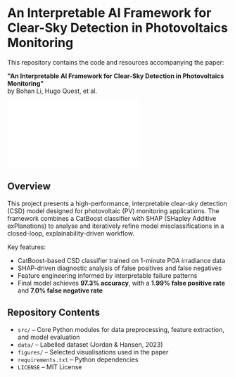 # An Interpretable AI Framework for Clear-Sky Detection in Photovoltaics Monitoring

This repository contains the code and resources accompanying the paper:

**"An Interpretable AI Framework for Clear-Sky Detection in Photovoltaics Monitoring"**  
by Bohan Li, Hugo Quest, et al.

![Framework Overview](figures/CSD_Framework.pdf)

## Overview

This project presents a high-performance, interpretable clear-sky detection (CSD) model designed for photovoltaic (PV) monitoring applications. The framework combines a CatBoost classifier with SHAP (SHapley Additive exPlanations) to analyse and iteratively refine model misclassifications in a closed-loop, explainability-driven workflow.

Key features:
- CatBoost-based CSD classifier trained on 1-minute POA irradiance data
- SHAP-driven diagnostic analysis of false positives and false negatives
- Feature engineering informed by interpretable failure patterns
- Final model achieves **97.3% accuracy**, with a **1.99% false positive rate** and **7.0% false negative rate**

## Repository Contents

- `src/` – Core Python modules for data preprocessing, feature extraction, and model evaluation
- `data/` – Labelled dataset (Jordan & Hansen, 2023)
- `figures/` – Selected visualisations used in the paper
- `requirements.txt` – Python dependencies
- `LICENSE` – MIT License
